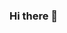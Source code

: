 ### Hi there 👋

<!--
**cybertechintelugu/cybertechintelugu** is a ✨ _special_ ✨ repository because its `README.md` (this file) appears on your GitHub profile.

Here are some ideas to get you started:

- 🔭 I’m currently working on Hackerone
- 🌱 I’m currently learning Cyber Security
- 🤔 I’m looking for help with Pentesting
- 💬 Ask me about cybersecurity
- Telegram : https://t.me/cybertechinteluguyoutube

